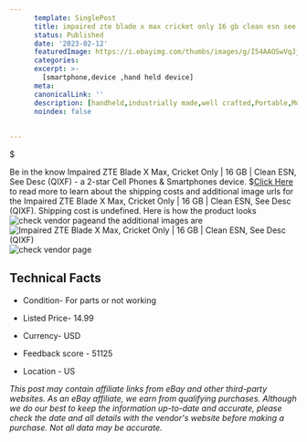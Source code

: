 ```yaml
---
      template: SinglePost
      title: impaired zte blade x max cricket only 16 gb clean esn see desc qixf 
      status: Published
      date: '2023-02-12'
      featuredImage: https://i.ebayimg.com/thumbs/images/g/I54AAOSwVqJjkpeA/s-l225.jpg
      categories: 
      excerpt: >-
        [smartphone,device ,hand held device]
      meta:
      canonicalLink: ''
      description: [handheld,industrially made,well crafted,Portable,Mobile,Compact,Convenient,Lightweight,Maneuverable,Man-portable,Miniature,Carriable,Hand-held,Light,Holdable,Transportable,Mobile device,Pocket-sized,On-the-go,Wireless,Cordless,Compact size,Convenient size, smartphone,device ,hand held device]
      noindex: false
      
        
---
```

$

Be in the know Impaired ZTE Blade X Max, Cricket Only | 16 GB | Clean ESN, See Desc (QIXF) - a 2-star Cell Phones & Smartphones device.
$[Click Here](https://www.ebay.com/itm/364074103159?hash=item54c481f177%3Ag%3AI54AAOSwVqJjkpeA&mkevt=1&mkcid=1&mkrid=711-53200-19255-0&campid=%253CePNCampaignId%253E&customid=%253CreferenceId%253E&toolid=10049) to read more to learn about the shipping costs and additional image urls for the Impaired ZTE Blade X Max, Cricket Only | 16 GB | Clean ESN, See Desc (QIXF). Shipping cost is undefined. Here is how the product looks ![check vendor page](https://i.ebayimg.com/thumbs/images/g/I54AAOSwVqJjkpeA/s-l225.jpg)and the additional images are![Impaired ZTE Blade X Max, Cricket Only | 16 GB | Clean ESN, See Desc (QIXF)](https://i.ebayimg.com/images/g/I54AAOSwVqJjkpeA/s-l1600.jpg)![check vendor page](https://origin-galleryplus.ebayimg.com/ws/web/364074103159_2_0_1/225x225.jpg)



 ## Technical Facts 



     
      

 - Condition- For parts or not working 


      

 - Listed Price- 14.99 


      

 - Currency- USD 


      

 - Feedback score - 51125 


      

 - Location - US 


      
      

 *_This post may contain affiliate links from eBay and other third-party websites. As an eBay affiliate, we earn from qualifying purchases. Although we do our best to keep the information up-to-date and accurate, please check the date and all details with the vendor's website before making a purchase. Not all data may be accurate._*






